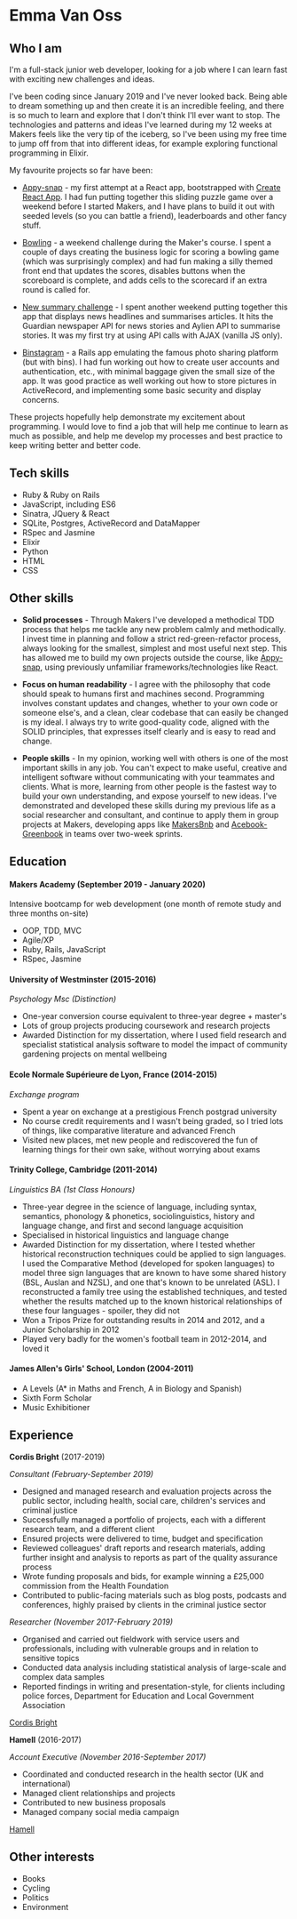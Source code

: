 # Emma Van Oss

## Who I am

I'm a full-stack junior web developer, looking for a job where I can learn fast
with exciting new challenges and ideas.

I've been coding since January 2019 and I've never looked back. Being able to
dream something up and then create it is an incredible feeling, and there is so
much to learn and explore that I don't think I'll ever want to stop. The
technologies and patterns and ideas I've learned during my 12 weeks at Makers
feels like the very tip of the iceberg, so I've been using my free time to jump
off from that into different ideas, for example exploring functional
programming in Elixir.

My favourite projects so far have been:

* [Appy-snap](https://github.com/emmavanoss/appy-snap) - my first attempt at a
  React app, bootstrapped with [Create React App](https://github.com/facebook/create-react-app).
  I had fun putting together this sliding puzzle game over a weekend before I started Makers, and I have plans to
  build it out with seeded levels (so you can battle a friend), leaderboards
  and other fancy stuff.
  
* [Bowling](https://github.com/emmavanoss/bowling-challenge) - a weekend
  challenge during the Maker's course. I spent a couple of days creating the
  business logic for scoring a bowling game (which was surprisingly complex)
  and had fun making a silly themed front end that updates the scores, disables
  buttons when the scoreboard is complete, and adds cells to the scorecard if an extra round is
  called for.
  
* [New summary challenge](https://github.com/emmavanoss/news-summary-challenge) - I spent another weekend putting together this app that displays news headlines and summarises articles. It hits the Guardian
    newspaper API for news stories and
    Aylien API to summarise stories. It was my first try at using API calls with AJAX (vanilla JS only).
    
* [Binstagram](https://github.com/emmavanoss/binstagram) - a Rails app
  emulating the famous photo sharing platform (but with bins). I had fun
  working out how to create user accounts and authentication, etc., with
  minimal baggage given the small size of the app. It was good practice as well
  working out how to store pictures in ActiveRecord, and implementing some
  basic security and display concerns.

These projects hopefully help demonstrate my excitement about programming. I
would love to find a job that will help me continue to learn as much as
possible, and help me develop my processes and best practice to keep writing
better and better code.

## Tech skills

* Ruby & Ruby on Rails
* JavaScript, including ES6
* Sinatra, JQuery & React
* SQLite, Postgres, ActiveRecord and DataMapper
* RSpec and Jasmine
* Elixir
* Python
* HTML
* CSS

## Other skills

* **Solid processes** - Through Makers I've developed a methodical TDD process that helps me tackle any new problem calmly and methodically. I invest time in planning and follow a strict red-green-refactor process, always looking for the smallest, simplest and most useful next step. This has allowed me to build my own projects outside the course, like [Appy-snap](https://github.com/emmavanoss/appy-snap), using previously unfamiliar frameworks/technologies like React.

*  **Focus on human readability** - I agree with the philosophy that code should speak to humans first and machines second. Programming involves constant updates and changes, whether to your own code or someone else's, and a clean, clear codebase that can easily be changed is my ideal. I always try to write good-quality code, aligned with the SOLID principles, that expresses itself clearly and is easy to read and change.

* **People skills** - In my opinion, working well with others is one of the most important skills in any job. You can't expect to make useful, creative and intelligent software without communicating with your teammates and clients. What is more, learning from other people is the fastest way to build your own understanding, and expose yourself to new ideas. I've demonstrated and developed these skills during my previous life as a social researcher and consultant, and continue to apply them in group projects at Makers, developing apps like [MakersBnb](https://github.com/emmavanoss/makersbnb) and [Acebook-Greenbook](https://github.com/elfiyang16/acebook-greenbook) in teams over two-week sprints.

## Education

#### Makers Academy (September 2019 - January 2020)

Intensive bootcamp for web development (one month of remote study and three months on-site)
- OOP, TDD, MVC
- Agile/XP
- Ruby, Rails, JavaScript
- RSpec, Jasmine

#### University of Westminster (2015-2016)

*Psychology Msc (Distinction)*

* One-year conversion course equivalent to three-year degree + master's  
* Lots of group projects producing coursework and research projects  
* Awarded Distinction for my dissertation, where I used field research and specialist statistical analysis 
  software to model the impact of community gardening projects on mental wellbeing

#### Ecole Normale Supérieure de Lyon, France (2014-2015)

*Exchange program*

* Spent a year on exchange at a prestigious French postgrad university
* No course credit requirements and I wasn't being graded, so I tried lots of things, like comparative literature and advanced French
* Visited new places, met new people and rediscovered the fun of learning things for their own sake, without worrying about exams

#### Trinity College, Cambridge (2011-2014)

*Linguistics BA (1st Class Honours)*

* Three-year degree in the science of language, including syntax, semantics,
  phonology & phonetics, sociolinguistics, history and language change, and 
  first and second language acquisition
* Specialised in historical linguistics and language change
* Awarded Distinction for my dissertation, where I tested whether historical reconstruction techniques could be applied to sign languages. I used the Comparative Method (developed for spoken languages) to model three sign languages that are known to have some shared history (BSL, Auslan and NZSL), and one that's known to be unrelated (ASL). I reconstructed a family tree using the established techniques, and tested whether the results matched up to the known historical relationships of these four languages - spoiler, they did not
* Won a Tripos Prize for outstanding results in 2014 and 2012, and a Junior Scholarship in 2012
* Played very badly for the women's football team in 2012-2014, and loved it

#### James Allen's Girls' School, London (2004-2011)

- A Levels (A\* in Maths and French, A in Biology and Spanish)
- Sixth Form Scholar
- Music Exhibitioner

## Experience

**Cordis Bright** (2017-2019)  
  
*Consultant (February-September 2019)*  

- Designed and managed research and evaluation projects across the public sector, including health, social care, children's services and criminal justice
- Successfully managed a portfolio of projects, each with a different research team, and a different client
- Ensured projects were delivered to time, budget and specification
- Reviewed colleagues' draft reports and research
  materials, adding further insight and analysis to reports as part of the quality assurance process
- Wrote funding proposals and bids, for example winning a £25,000 commission from the Health Foundation
- Contributed to public-facing materials such as blog posts, podcasts and conferences, highly praised by clients in the criminal justice sector

*Researcher (November 2017-February 2019)*

- Organised and carried out fieldwork with service users and professionals, including with vulnerable groups and in relation to sensitive topics
- Conducted data analysis including statistical analysis of large-scale and complex data samples
- Reported findings in writing and presentation-style, for clients including police forces, Department for Education and Local Government Association

[Cordis Bright](https://www.cordisbright.co.uk/)

**Hamell** (2016-2017)  
 
*Account Executive (November 2016-September 2017)*

- Coordinated and conducted research in the health sector (UK and international)
- Managed client relationships and projects
- Contributed to new business proposals
- Managed company social media campaign

[Hamell](https://www.hamell.co.uk/)

## Other interests

- Books
- Cycling
- Politics
- Environment
